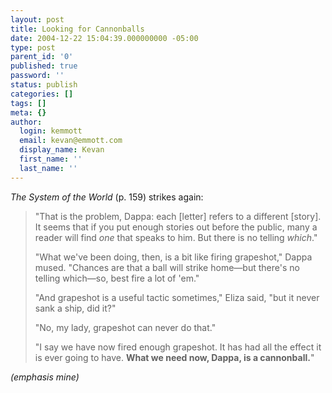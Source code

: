 ```yaml
---
layout: post
title: Looking for Cannonballs
date: 2004-12-22 15:04:39.000000000 -05:00
type: post
parent_id: '0'
published: true
password: ''
status: publish
categories: []
tags: []
meta: {}
author:
  login: kemmott
  email: kevan@emmott.com
  display_name: Kevan
  first_name: ''
  last_name: ''
---
```

<p><em>The System of the World</em> (p. 159) strikes again:</p>
<blockquote><p>
"That is the problem, Dappa: each [letter] refers to a different [story]. It seems that if you put enough stories out before the public, many a reader will find <em>one</em> that speaks to him. But there is no telling <em>which</em>."</p>
<p>"What we've been doing, then, is a bit like firing grapeshot," Dappa mused. "Chances are that a ball will strike home&mdash;but there's no telling which&mdash;so, best fire a lot of 'em."</p>
<p>"And grapeshot is a useful tactic sometimes," Eliza said, "but it never sank a ship, did it?"</p>
<p>"No, my lady, grapeshot can never do that."</p>
<p>"I say we have now fired enough grapeshot. It has had all the effect it is ever going to have. <strong>What we need now, Dappa, is a cannonball.</strong>"
</p></blockquote>
<p><em>(emphasis mine)</em></p>
